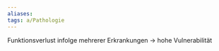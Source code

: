 ```yaml
---
aliases: 
tags: a/Pathologie
---
```

Funktionsverlust infolge mehrerer Erkrankungen → hohe Vulnerabilität